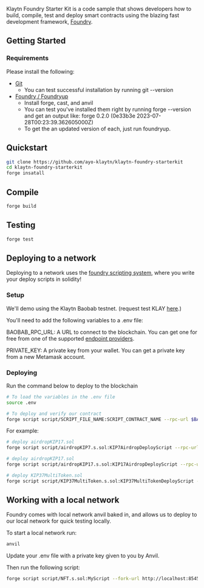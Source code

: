 Klaytn Foundry Starter Kit is a code sample that shows developers how to build, compile, test and deploy smart contracts using the blazing fast development framework, [Foundry](https://book.getfoundry.sh/). 

## Getting Started
### Requirements
Please install the following:

* [Git](https://git-scm.com/book/en/v2/Getting-Started-Installing-Git)
    * You can test successful installation by running git --version
* [Foundry / Foundryup](https://book.getfoundry.sh/getting-started/installation)
    * Install forge, cast, and anvil
    * You can test you've installed them right by running forge --version and get an output like: forge 0.2.0 (0e33b3e 2023-07-28T00:23:39.362605000Z)
    * To get the an updated version of each, just run foundryup.

## Quickstart

```bash
git clone https://github.com/ayo-klaytn/klaytn-foundry-starterkit
cd klaytn-foundry-starterkit
forge insatall
```

## Compile

```bash
forge build
```

## Testing

```bash
forge test
```
## Deploying to a network

Deploying to a network uses the [foundry scripting system](https://book.getfoundry.sh/tutorials/solidity-scripting), where you write your deploy scripts in solidity!

### Setup
We'll demo using the Klaytn Baobab testnet. (request test KLAY [here](https://baobab.wallet.klaytn.foundation/faucet).)

You'll need to add the following variables to a .env file:

BAOBAB_RPC_URL: A URL to connect to the blockchain. You can get one for free from one of the supported [endpoint providers](https://docs.klaytn.foundation/content/dapp/json-rpc/public-en).

PRIVATE_KEY: A private key from your wallet. You can get a private key from a new Metamask account.

### Deploying
Run the command below to deploy to the blockchain

```bash
# To load the variables in the .env file
source .env

# To deploy and verify our contract
forge script script/SCRIPT_FILE_NAME:SCRIPT_CONTRACT_NAME --rpc-url $BAOBAB_RPC_URL --broadcast --skip-simulation -vvvv
```

For example:

```bash
# deploy airdropKIP17.sol
forge script script/airdropKIP7.s.sol:KIP7AirdropDeployScript --rpc-url $BAOBAB_RPC_URL --broadcast --skip-simulation -vvvv

# deploy airdropKIP17.sol
forge script script/airdropKIP17.s.sol:KIP17AirdropDeployScript --rpc-url $BAOBAB_RPC_URL --broadcast --skip-simulation -vvvv

# deploy KIP37MultiToken.sol
forge script script/KIP37MultiToken.s.sol:KIP37MultiTokenDeployScript --rpc-url $BAOBAB_RPC_URL --broadcast --skip-simulation -vvvv

```

## Working with a local network
Foundry comes with local network anvil baked in, and allows us to deploy to our local network for quick testing locally.

To start a local network run:

```bash
anvil
```

Update your .env file with a private key given to you by Anvil.

Then run the following script:

```bash
forge script script/NFT.s.sol:MyScript --fork-url http://localhost:8545 --broadcast
```



